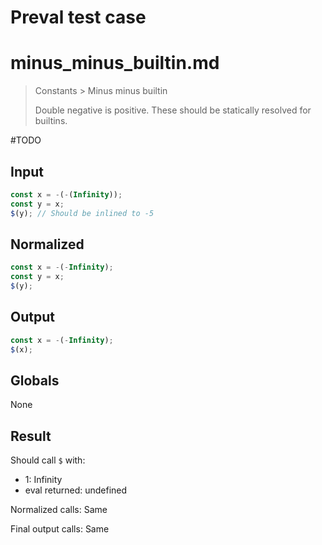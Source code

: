 # Preval test case

# minus_minus_builtin.md

> Constants > Minus minus builtin
>
> Double negative is positive. These should be statically resolved for builtins.

#TODO

## Input

`````js filename=intro
const x = -(-(Infinity));
const y = x;
$(y); // Should be inlined to -5
`````

## Normalized

`````js filename=intro
const x = -(-Infinity);
const y = x;
$(y);
`````

## Output

`````js filename=intro
const x = -(-Infinity);
$(x);
`````

## Globals

None

## Result

Should call `$` with:
 - 1: Infinity
 - eval returned: undefined

Normalized calls: Same

Final output calls: Same
